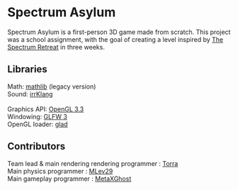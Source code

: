# Spectrum Asylum

Spectrum Asylum is a first-person 3D game made from scratch. This project was a school assignment, with the goal of creating a level inspired by [The Spectrum Retreat](https://store.steampowered.com/app/763250/The_Spectrum_Retreat/) in three weeks.

## Libraries

Math: [mathlib](https://github.com/torrra/mathlib) (legacy version)  
Sound: [irrKlang](https://www.ambiera.com/irrklang/)  
<br>
Graphics API: [OpenGL 3.3](https://www.opengl.org/)  
Windowing: [GLFW 3](https://www.glfw.org/)  
OpenGL loader: [glad](https://glad.dav1d.de/)


## Contributors

Team lead & main rendering rendering programmer : [Torra](https://github.com/torrra)  
Main physics programmer : [MLev29](https://github.com/MLev29)  
Main gameplay programmer : [MetaXGhost](https://github.com/MetaXGhost)


